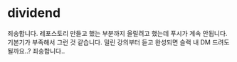 # dividend
죄송합니다. 레포스토리 만들고 했는 부분까지 올릴려고 했는데 푸시가 계속 안됩니다.
기본기가 부족해서 그런 것 같습니다.
밀린 강의부터 듣고 완성되면 슬랙 내 DM 드려도 될까요..?
죄송합니다..
